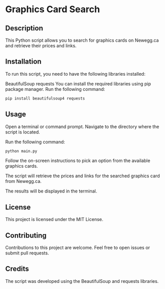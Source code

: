 # Graphics Card Search

## Description
This Python script allows you to search for graphics cards on Newegg.ca and retrieve their prices and links.

## Installation
To run this script, you need to have the following libraries installed:

BeautifulSoup
requests
You can install the required libraries using pip package manager. Run the following command:

```bash
pip install beautifulsoup4 requests
```

## Usage
Open a terminal or command prompt.
Navigate to the directory where the script is located.

Run the following command:
```bash
python main.py
```

Follow the on-screen instructions to pick an option from the available graphics cards.

The script will retrieve the prices and links for the searched graphics card from Newegg.ca.

The results will be displayed in the terminal.

## License
This project is licensed under the MIT License.

## Contributing
Contributions to this project are welcome. Feel free to open issues or submit pull requests.

## Credits
The script was developed using the BeautifulSoup and requests libraries.